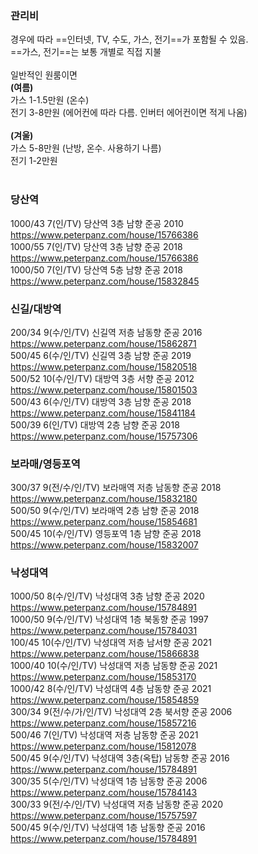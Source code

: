 ### 관리비   
경우에 따라 ==인터넷, TV, 수도, 가스, 전기==가 포함될 수 있음.   
==가스, 전기==는 보통 개별로 직접 지불   
<br/>
일반적인 원룸이면   
**(여름)**   
가스 1-1.5만원 (온수)   
전기 3-8만원 (에어컨에 따라 다름. 인버터 에어컨이면 적게 나옴)   
<br/>
**(겨울)**   
가스 5-8만원 (난방, 온수. 사용하기 나름)   
전기 1-2만원   
<br/>

### 당산역   
1000/43     7(인/TV)          당산역     3층     남향     준공 2010     https://www.peterpanz.com/house/15766386   
1000/55     7(인/TV)          당산역     3층     남향     준공 2018     https://www.peterpanz.com/house/15766386   
1000/50     7(인/TV)          당산역     5층     남향     준공 2018     https://www.peterpanz.com/house/15832845   
   
   
### 신길/대방역   
200/34     9(수/인/TV)     신길역     저층     남동향     준공 2016     https://www.peterpanz.com/house/15862871   
500/45     6(수/인/TV)     신길역     3층     남향     준공 2019     https://www.peterpanz.com/house/15820518   
500/52     10(수/인/TV)     대방역     3층     서향     준공 2012     https://www.peterpanz.com/house/15801503   
500/43     6(수/인/TV)     대방역     3층     남향     준공 2018     https://www.peterpanz.com/house/15841184   
500/39     6(인/TV)          대방역     2층     남향     준공 2018     https://www.peterpanz.com/house/15757306   
   
   
### 보라매/영등포역   
300/37     9(전/수/인/TV)     보라매역     저층     남동향     준공 2018     https://www.peterpanz.com/house/15832180   
500/50     9(수/인/TV)     보라매역     2층     남향     준공 2018     https://www.peterpanz.com/house/15854681   
500/45     10(수/인/TV)     영등포역     1층     남향     준공 2018     https://www.peterpanz.com/house/15832007   
   
   
### 낙성대역   
1000/50     8(수/인/TV)     낙성대역     3층     남향     준공 2020     https://www.peterpanz.com/house/15784891   
1000/50     9(수/인/TV)     낙성대역     1층     북동향     준공 1997     https://www.peterpanz.com/house/15784031   
100/45     10(수/인/TV)     낙성대역     저층     남서향     준공 2021     https://www.peterpanz.com/house/15866838   
1000/40     10(수/인/TV)     낙성대역     저층     남동향     준공 2021     https://www.peterpanz.com/house/15853170   
1000/42     8(수/인/TV)     낙성대역     4층     남동향     준공 2021     https://www.peterpanz.com/house/15854859   
300/34     9(전/수/가/인/TV)     낙성대역     2층     북서향     준공 2006     https://www.peterpanz.com/house/15857216   
500/46     7(인/TV)          낙성대역     저층     남동향     준공 2021     https://www.peterpanz.com/house/15812078   
500/45     9(수/인/TV)     낙성대역     3층(옥탑)     남동향     준공 2016     https://www.peterpanz.com/house/15784891   
300/35     5(수/인/TV)     낙성대역     1층     남동향     준공 2006     https://www.peterpanz.com/house/15784143   
300/33     9(전/수/인/TV)     낙성대역     저층     남동향     준공 2020     https://www.peterpanz.com/house/15757597   
500/45     9(수/인/TV)     낙성대역     1층     남동향     준공 2016     https://www.peterpanz.com/house/15784891   
